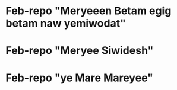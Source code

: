 # Feb-repo "Meryeeen Betam egig betam naw yemiwodat"
# Feb-repo "Meryee Siwidesh"
# Feb-repo "ye Mare Mareyee"
